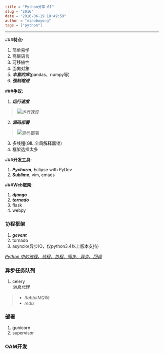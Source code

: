 ```toml

title = "Python分享-01"
slug = "2016"
date = "2016-06-19 18:49:59"
author = "miaoboyong"
tags = ["python"]

```
---
###__特点:__

1. 简单易学
2. 高层语言
3. 可移植性
4. 面向对象
5. ___丰富的库___(pandas，numpy等)
6. ___强制缩进___

###__争议:__
1. ___运行速度___
>![运行速度](/media/0 "运行速度")
2. ___源码部署___
>![源码部署](/media/1 "源码部署")
3. 多线程(GIL,全局解释器锁)
4. 框架选择太多


###__开发工具:__
1. ___Pycharm___, Eclipse with PyDev
2. ___Sublime___, vim, emacs


###__Web框架:__
1. ___django___
2. ___tornado___
3. flask
4. webpy

### __协程框架__
1. ___gevent___
2. tornado
3. asyncio(异步IO，仅python3.4以上版本支持)

*[Python 中的进程、线程、协程、同步、异步、回调](https://segmentfault.com/a/1190000001813992 "协程")*

### __异步任务队列__
1. celery  
*消息代理*
>- *RabbitMQ*啊·
>- *redis*


### __部署__
1. gunicorn
2. supervisor

<!--￼python-->


### __OAM开发__
